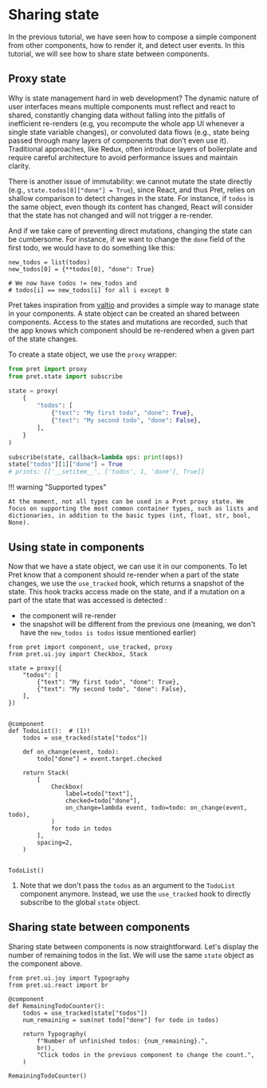 # Sharing state

In the previous tutorial, we have seen how to compose a simple component from other components, how to render it, and detect user events. In this tutorial, we will see how to share state between components.

## Proxy state

Why is state management hard in web development? The dynamic nature of user interfaces means multiple components must reflect and react to shared, constantly changing data without falling into the pitfalls of inefficient re-renders (e.g, you recompute the whole app UI whenever a single state variable changes), or convoluted data flows (e.g., state being passed through many layers of components that don’t even use it). Traditional approaches, like Redux, often introduce layers of boilerplate and require careful architecture to avoid performance issues and maintain clarity.

There is another issue of immutability: we cannot mutate the state directly (e.g., `state.todos[0]["done"] = True`), since React, and thus Pret, relies on shallow comparison to detect changes in the state. For instance, if `todos` is the same object, even though its content has changed, React will consider that the state has not changed and will not trigger a re-render.

And if we take care of preventing direct mutations, changing the state can be cumbersome. For instance, if we want to change the `done` field of the first todo, we would have to do something like this:

```{ .python .no-exec }
new_todos = list(todos)
new_todos[0] = {**todos[0], "done": True}

# We now have todos != new_todos and
# todos[i] == new_todos[i] for all i except 0
```

Pret takes inspiration from [valtio](https://github.com/pmndrs/valtio/) and provides a simple way to manage state in your components. A state object can be created an shared between components. Access to the states and mutations are recorded, such that the app knows which component should be re-rendered when a given part of the state changes.

To create a state object, we use the `proxy` wrapper:

```python
from pret import proxy
from pret.state import subscribe

state = proxy(
    {
        "todos": [
            {"text": "My first todo", "done": True},
            {"text": "My second todo", "done": False},
        ],
    }
)

subscribe(state, callback=lambda ops: print(ops))
state["todos"][1]["done"] = True
# prints: [['__setitem__', ['todos', 1, 'done'], True]]
```

!!! warning "Supported types"

    At the moment, not all types can be used in a Pret proxy state. We focus on supporting the most common container types, such as lists and dictionaries, in addition to the basic types (int, float, str, bool, None).

## Using state in components

Now that we have a state object, we can use it in our components. To let Pret know that a component should re-render when a part of the state changes, we use the `use_tracked` hook, which returns a snapshot of the state. This hook tracks access made on the state, and if a mutation on a part of the state that was accessed is detected :

- the component will re-render
- the snapshot will be different from the previous one (meaning, we don't have the `new_todos is todos` issue mentioned earlier)

```{ .python .render-with-pret }
from pret import component, use_tracked, proxy
from pret.ui.joy import Checkbox, Stack

state = proxy({
    "todos": [
        {"text": "My first todo", "done": True},
        {"text": "My second todo", "done": False},
    ],
})


@component
def TodoList():  # (1)!
    todos = use_tracked(state["todos"])

    def on_change(event, todo):
        todo["done"] = event.target.checked

    return Stack(
        [
            Checkbox(
                label=todo["text"],
                checked=todo["done"],
                on_change=lambda event, todo=todo: on_change(event, todo),
            )
            for todo in todos
        ],
        spacing=2,
    )


TodoList()
```

1. Note that we don't pass the `todos` as an argument to the `TodoList` component anymore. Instead, we use the `use_tracked` hook to directly subscribe to the global `state` object.


## Sharing state between components

Sharing state between components is now straightforward.
Let's display the number of remaining todos in the list. We will
use the same `state` object as the component above.

```{ .python .render-with-pret }
from pret.ui.joy import Typography
from pret.ui.react import br

@component
def RemainingTodoCounter():
    todos = use_tracked(state["todos"])
    num_remaining = sum(not todo["done"] for todo in todos)

    return Typography(
        f"Number of unfinished todos: {num_remaining}.",
        br(),
        "Click todos in the previous component to change the count.",
    )

RemainingTodoCounter()
```
